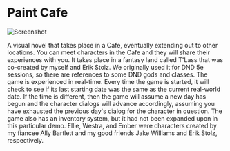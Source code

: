 # Paint Cafe

![Screenshot](https://github.com/Monduli/Paint_Cafe_0.1_Demo/blob/main/paintcafe.gif?raw=true)

A visual novel that takes place in a Cafe, eventually extending out to other locations. You can meet characters in the Cafe and they will share their experiences with you.
It takes place in a fantasy land called T'Lass that was co-created by myself and Erik Stolz. We originally used it for DND 5e sessions, so there are references to some DND gods and classes.
The game is experienced in real-time. Every time the game is started, it will check to see if its last starting date was the same as the current real-world date.
If the time is different, then the game will assume a new day has begun and the character dialogs will advance accordingly, assuming you have exhausted the previous day's dialog for the character in question.
The game also has an inventory system, but it had not been expanded upon in this particular demo.
Ellie, Westra, and Ember were characters created by my fiancee Ally Bartlett and my good friends Jake Williams and Erik Stolz, respectively.
